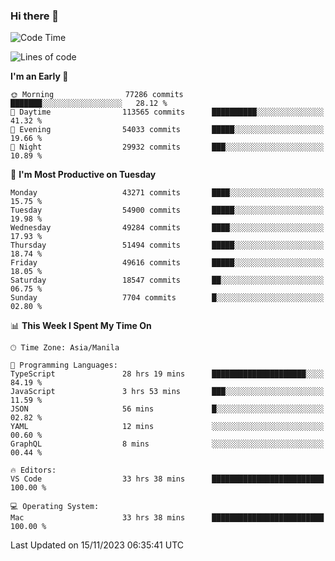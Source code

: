### Hi there 👋

<!--START_SECTION:waka-->
![Code Time](http://img.shields.io/badge/Code%20Time-4%2C539%20hrs%2011%20mins-blue)

![Lines of code](https://img.shields.io/badge/From%20Hello%20World%20I%27ve%20Written-111.5%20million%20lines%20of%20code-blue)

**I'm an Early 🐤** 

```text
🌞 Morning                77286 commits       ███████░░░░░░░░░░░░░░░░░░   28.12 % 
🌆 Daytime                113565 commits      ██████████░░░░░░░░░░░░░░░   41.32 % 
🌃 Evening                54033 commits       █████░░░░░░░░░░░░░░░░░░░░   19.66 % 
🌙 Night                  29932 commits       ███░░░░░░░░░░░░░░░░░░░░░░   10.89 % 
```
📅 **I'm Most Productive on Tuesday** 

```text
Monday                   43271 commits       ████░░░░░░░░░░░░░░░░░░░░░   15.75 % 
Tuesday                  54900 commits       █████░░░░░░░░░░░░░░░░░░░░   19.98 % 
Wednesday                49284 commits       ████░░░░░░░░░░░░░░░░░░░░░   17.93 % 
Thursday                 51494 commits       █████░░░░░░░░░░░░░░░░░░░░   18.74 % 
Friday                   49616 commits       █████░░░░░░░░░░░░░░░░░░░░   18.05 % 
Saturday                 18547 commits       ██░░░░░░░░░░░░░░░░░░░░░░░   06.75 % 
Sunday                   7704 commits        █░░░░░░░░░░░░░░░░░░░░░░░░   02.80 % 
```


📊 **This Week I Spent My Time On** 

```text
🕑︎ Time Zone: Asia/Manila

💬 Programming Languages: 
TypeScript               28 hrs 19 mins      █████████████████████░░░░   84.19 % 
JavaScript               3 hrs 53 mins       ███░░░░░░░░░░░░░░░░░░░░░░   11.59 % 
JSON                     56 mins             █░░░░░░░░░░░░░░░░░░░░░░░░   02.82 % 
YAML                     12 mins             ░░░░░░░░░░░░░░░░░░░░░░░░░   00.60 % 
GraphQL                  8 mins              ░░░░░░░░░░░░░░░░░░░░░░░░░   00.44 % 

🔥 Editors: 
VS Code                  33 hrs 38 mins      █████████████████████████   100.00 % 

💻 Operating System: 
Mac                      33 hrs 38 mins      █████████████████████████   100.00 % 
```


 Last Updated on 15/11/2023 06:35:41 UTC
<!--END_SECTION:waka-->


<!--
**rad182/rad182** is a ✨ _special_ ✨ repository because its `README.md` (this file) appears on your GitHub profile.

Here are some ideas to get you started:

- 🔭 I’m currently working on ...
- 🌱 I’m currently learning ...
- 👯 I’m looking to collaborate on ...
- 🤔 I’m looking for help with ...
- 💬 Ask me about ...
- 📫 How to reach me: ...
- 😄 Pronouns: ...
- ⚡ Fun fact: ...
-->
